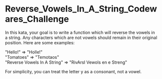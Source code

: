# Reverse_Vowels_In_A_String_Codewares_Challenge

In this kata, your goal is to write a function which will reverse the vowels in a string. Any characters which are not vowels should remain in their original position. Here are some examples:

"Hello!" => "Holle!"
<br>
"Tomatoes" => "Temotaos"
<br>
"Reverse Vowels In A String" => "RivArsI Vewols en e Streng"

For simplicity, you can treat the letter y as a consonant, not a vowel.
